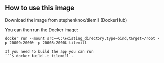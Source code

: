 ## How to use this image

Download the image from stephenknox/tilemill (DockerHub)


You can then run the Docker image:

```console
docker run --mount src=~C:\existing_directory,type=bind,target=/root -p 20009:20009 -p 20008:20008 tilemill

If you need to build the app you can run 
```$ docker build -t tilemill .
